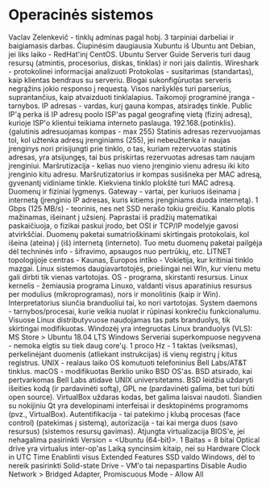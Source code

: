 # Operacinės sistemos

Vaclav Zelenkevič - tinklų adminas pagal hobį.
3 tarpiniai darbeliai ir baigiamasis darbas.
Čiupinėsim daugiausia Xubuntu iš Ubuntu ant Debian, jei liks laiko - RedHat'inį CentOS.
Ubuntu Server Guide
Serveris turi daug resursų (atmintis, procesorius, diskas, tinklas) ir nori jais dalintis.
Wireshark - protokolinei informacijai analizuoti
Protokolas - susitarimas (standartas), kaip klientas bendraus su serveriu. Blogai sukonfigūruotas serveris negrąžins jokio responso į requestą.
Visos naršyklės turi parserius, suprantančius, kaip atvaizduoti tinklalapius.
Taikomoji programinė įranga - tarnybos.
IP adresas - vardas, kurį gauna kompas, atsiradęs tinkle.
Public IP'ą perka iš IP adresų poolo ISP'as pagal geografinę vietą (fizinį adresą), kurioje ISP'o klientui teikiama interneto paslauga.
192.168.{potinklis}.{galutinis adresuojamas kompas - max 255}
Statinis adresas rezervuojamas tol, kol užtenka adresų įrenginiams (255), jei nebeužtenka ir naujas įrenginys nori prisijungti prie tinklo, o tas, kuriam rezervuotas statinis adresas, yra atsijungęs, tai bus priskirtas rezervuotas adresas tam naujam įrenginiui.
Maršrutizacija - kelias nuo vieno įrenginio vienu adresu iki kito įrenginio kitu adresu.
Maršrutizatorius ir kompas susišneka per MAC adresą, gyvenantį vidiniame tinkle. Kiekviena tinklo plokštė turi MAC adresą.
Duomenų ir fiziniai lygmenys.
Gateway - vartai, per kuriuos išeinama į internetą (įrenginio IP adresas, kuris kitiems įrenginiams duoda internetą).
1 Gbps (125 MB/s) - teorinis, nes net SSD nerašo tokiu greičiu.
Kanalo plotis mažinamas, išeinant į užsienį.
Paprastai iš pradžių matematikai paskaičiuoja, o fizikai paskui įrodo, bet OSI ir TCP/IP modelyje gavosi atvirkščiai.
Duomenų paketai sumatrioškinami skirtingais protokolais, kol išeina (ateina) į (iš) internetą (interneto). Tuo metu duomenų paketai pailgėja dėl techninės info - šifravimo, apsaugos nuo pertrūkių, etc.
LITNET topologijoje centras - Kaunas, Europos intiko - Vokietija, kur kritiniai tinklo mazgai.
Linux sistemos daugiavartotojės, priešingai nei WIn, kur vienu metu gali dirbti tik vienas vartotojas.
OS - programa, skirstanti resursus.
Linux kernelis - žemiausia programa Linuxo, valdanti visus aparatinius resursus per modulius (mikroprogramas), nors ir monolitinis (kaip ir Win).
Interpretatorius siunčia branduoliui tai, ko nori vartotojas.
System daemons - tarnybos/procesai, kurie veikia nuolat ir rūpinasi konkrečiu funkcionalumu.
Visuose Linux distributyvuose naudojamas tas pats branduolys, tik skirtingai modifikuotas.
Windozėj yra integruotas Linux branduolys (VLS): MS Store > Ubuntu 18.04 LTS
Windows Serveriai superkompuose negyvena - nemoka elgtis su tiek daug core'ų.
1 proco Hz - 1 taktas (veiksmas), perkelinėjant duomenis (atliekant instrukcijas) iš vienų registrų į kitus registrus.
UNIX - realaus laiko OS komutuoti telefoninius Bell Labs/AT&T tinklus.
macOS - modifikuotas Berklio uniko BSD OS'as. BSD atsirado, kai pertvarkomas Bell Labs atidavė UNIX universitetams.
BSD leidžia uždaryti išeities kodą (ir pardavinėti softą), GPL ne (pardavinėti galima, bet turi būti open source).
VirtualBox uždaras kodas, bet galima laisvai naudoti.
Šiandien su nokijiniu Qt yra developinami interfeisai ir desktopinėms programoms (pvz., VirtualBox).
Autentifikacija - tai patekimo į klubą procesas (face control) (patekimas į sistemą), autorizacija - tai kai merga duos (savo resursus) (sistemos resursų gavimas).
Atjungta virtualizacija BIOS'e, jei nehagalima pasirinkti Version = <Ubuntu (64-bit)>.
1 Baitas = 8 bitai
Optical drive yra virtualus inter-op'as
Laiką syncinsim kitaip, nei su Hardware Clock in UTC Time
Enablinti visus Extended Features
SSD valdo Windows, dėl to nereik pasirinkti Solid-state Drive - VM'o tai nepaspartins
Disable Audio
Network > Bridged Adapter, Promiscuous Mode - Allow All
